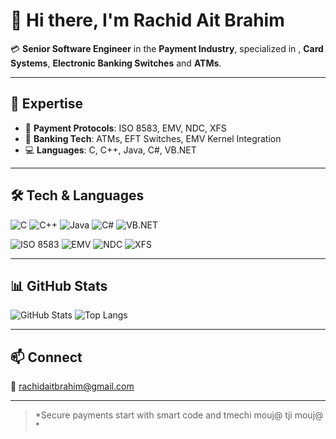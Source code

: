 # 👋 Hi there, I'm Rachid Ait Brahim

💳 **Senior Software Engineer** in the **Payment Industry**, specialized in , **Card Systems**, **Electronic Banking Switches** and **ATMs**.

---

## 💼 Expertise

- 🔌 **Payment Protocols**: ISO 8583, EMV, NDC, XFS  
- 🏦 **Banking Tech**: ATMs, EFT Switches, EMV Kernel Integration  
- 💻 **Languages**: C, C++, Java, C#, VB.NET

---

## 🛠️ Tech & Languages

![C](https://img.shields.io/badge/C-00599C?style=flat&logo=c&logoColor=white)
![C++](https://img.shields.io/badge/C++-00599C?style=flat&logo=c%2B%2B&logoColor=white)
![Java](https://img.shields.io/badge/Java-ED8B00?style=flat&logo=java&logoColor=white)
![C#](https://img.shields.io/badge/C%23-239120?style=flat&logo=c-sharp&logoColor=white)
![VB.NET](https://img.shields.io/badge/VB.NET-512BD4?style=flat&logo=.net&logoColor=white)

![ISO 8583](https://img.shields.io/badge/ISO%208583-Protocol-blue)
![EMV](https://img.shields.io/badge/EMV-Chip%20Card-informational)
![NDC](https://img.shields.io/badge/NDC-ATM%20Protocol-blueviolet)
![XFS](https://img.shields.io/badge/XFS-ATM%20API-orange)

---

## 📊 GitHub Stats

![GitHub Stats](https://github-readme-stats.vercel.app/api?username=yourusername&show_icons=true&theme=radical)
![Top Langs](https://github-readme-stats.vercel.app/api/top-langs/?username=yourusername&layout=compact&theme=radical)

---

## 📫 Connect

📧 rachidaitbrahim@gmail.com

---

> *Secure payments start with smart code and tmechi mouj@ tji mouj@ *
